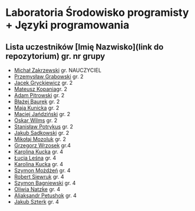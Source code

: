 # Laboratoria Środowisko programisty + Języki programowania

## Lista uczestników \[Imię Nazwisko\]\(link do repozytorium\) gr. nr grupy

- [Michał Zakrzewski](https://github.com/ZakrzewskiM30/SPJP2023-2024/) gr. NAUCZYCIEL
- [Przemysław Grabowski](https://github.com/PGrabows/ZadaniaProgramowanie2023-2024) gr. 2
- [Jacek Gryckiewicz](https://github.com/FoRtY-5/studia) gr. 2
- [Mateusz Kopania](https://github.com/MateuszKopania/StudiaUG.git)gr. 2
- [Adam Pitrowski](https://github.com/adamigz/studia) gr. 2
- [Błażej Baurek](https://github.com/bbadurekug/InfUGZadania) gr. 2
- [Maja Kunicka](https://github.com/mkunicka/informatyka23) gr. 2
- [Maciej Jańdziński](https://github.com/FajF3r/Laboratioria.git) gr. 2
- [Oskar Wilms](https://github.com/oskarwilms1/ProjektyStudia) gr. 2
- [Stanisław Potrykus](https://github.com/SPotrykus/C-Project) gr. 2
- [Jakub Sadkowski](https://github.com/jakubsadkowski/jakub.git) gr. 2
- [Mikołaj Mozoluk](https://github.com/Jalokim2115/Jezyki-Programowania-2023-2024) gr. 2
- [Grzegorz Wrzosek](https://github.com/gwrzosek2/Programowanie_gw) gr.4
- [Karolina Kucka](https://github.com/kjkucka/laby_informatyka) gr. 4
- [Łucja Leśna](https://github.com/llesna/studia) gr. 4
- [Karolina Kucka](https://github.com/kjkucka/laby_informatyka) gr. 4
- [Szymon Możdżeń](https://github.com/smozdzen1/SPJP2023-2024) gr. 4
- [Robert Siewruk](https://github.com/rsgitt/studiaug) gr. 4
- [Szymon Bagniewski](https://github.com/SBagniewski/progr) gr. 4
- [Oliwia Natzke](https://github.com/onatzke/studia) gr. 4
- [Aliaksandr Petushok](https://github.com/AliaksandrPetushok/laby_Informatyka) gr. 4
- [Jakub Szterk](https://github.com/pytqq/studia) gr. 4
